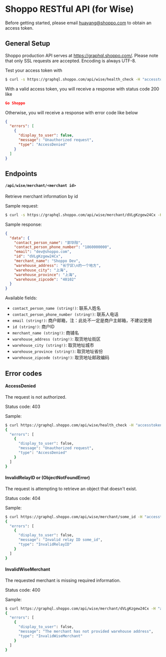 # Shoppo RESTful API (for Wise)

Before getting started, please email huayang@shoppo.com to obtain an access token.

## General Setup

Shoppo production API serves at https://graphql.shoppo.com/. Please note that only SSL requests are accepted. Encoding is always UTF-8.

Test your access token with 

```bash
$ curl -s https://graphql.shoppo.com/api/wise/health_check -H "accesstoken: <Your access token>"
```

With a valid access token, you will receive a response with status code 200 like 

```json
Go Shoppo
```

Otherwise, you will receive a response with error code like below

```json
{
  "errors": [
    {
      "display_to_user": false,
      "message": "Unauthorized request",
      "type": "AccessDenied"
    }
  ]
}
```

## Endpoints

#### `/api/wise/merchant/<merchant id>`

Retrieve merchant information by id

Sample request: 
```bash
$ curl -s https://graphql.shoppo.com/api/wise/merchant/dVLgKzgew24Cx -H "accesstoken: <Your access token>"
```

Sample response:
```json
{
  "data": {
    "contact_person_name": "郭华阳",
    "contact_person_phone_number": "1860000000",
    "email": "dev@shoppo.com",
    "id": "dVLgKzgew24Cx",
    "merchant_name": "Shoppo Dev",
    "warehouse_address": "长宁区\n的一个地方",
    "warehouse_city": "上海",
    "warehouse_province": "上海",
    "warehouse_zipcode": "40102"
  }
}
```

Available fields:
- `contact_person_name (string!)`: 联系人姓名
- `contact_person_phone_number (string!)`: 联系人电话
- `email (string!)`: 商户邮箱，注：此处不一定是商户主邮箱，不建议使用
- `id (string!)`: 商户ID
- `merchant_name (string!)`: 商铺名
- `warehouse_address (string!)`: 取货地址街区
- `warehouse_city (string!)`: 取货地址城市
- `warehouse_province (string!)`: 取货地址省份
- `warehouse_zipcode (string!)`: 取货地址邮政编码

## Error codes

#### AccessDenied

The request is not authorized.

Status code: 403

Sample:

```bash
$ curl https://graphql.shoppo.com/api/wise/health_check -H "accesstoken: random_code"
{
  "errors": [
    {
      "display_to_user": false,
      "message": "Unauthorized request",
      "type": "AccessDenied"
    }
  ]
}
```

#### InvalidRelayID or (ObjectNotFoundError)

The request is attempting to retrieve an object that doesn't exist.

Status code: 404

Sample:

```bash
$ curl https://graphql.shoppo.com/api/wise/merchant/some_id -H "accesstoken: <access_token>"
{
  "errors": [
    {
      "display_to_user": false,
      "message": "Invalid relay ID some_id",
      "type": "InvalidRelayID"
    }
  ]
}
```

#### InvalidWiseMerchant

The requested merchant is missing required information.

Status code: 400

Sample:

```bash
$ curl https://graphql.shoppo.com/api/wise/merchant/dVLgKzgew24Cx -H "accesstoken: <access_token>"
{
  "errors": [
    {
      "display_to_user": false,
      "message": "The merchant has not provided warehouse address",
      "type": "InvalidWiseMerchant"
    }
  ]
}
```
